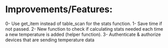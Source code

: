 # Improvements/Features:

0- Use get_item instead of table_scan for the stats function.
1- Save time if not passed.
2- New function to check if calculating stats needed each time a new temperature is added (helper function).
3- Authenticate & authorize devices that are sending temperature data

